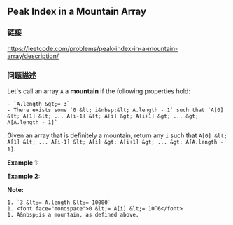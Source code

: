 ## Peak Index in a Mountain Array  
### 链接  
https://leetcode.com/problems/peak-index-in-a-mountain-array/description/  
### 问题描述
Let&#39;s call an array `A` a **mountain**&nbsp;if the following properties hold:

	- `A.length &gt;= 3`
	- There exists some `0 &lt; i&nbsp;&lt; A.length - 1` such that `A[0] &lt; A[1] &lt; ... A[i-1] &lt; A[i] &gt; A[i+1] &gt; ... &gt; A[A.length - 1]`

Given an array that is definitely a mountain, return any&nbsp;`i`&nbsp;such that&nbsp;`A[0] &lt; A[1] &lt; ... A[i-1] &lt; A[i] &gt; A[i+1] &gt; ... &gt; A[A.length - 1]`.

**Example 1:**

**Example 2:**

**Note:**

	1. `3 &lt;= A.length &lt;= 10000`
	1. <font face="monospace">0 &lt;= A[i] &lt;= 10^6</font>
	1. A&nbsp;is a mountain, as defined above.
